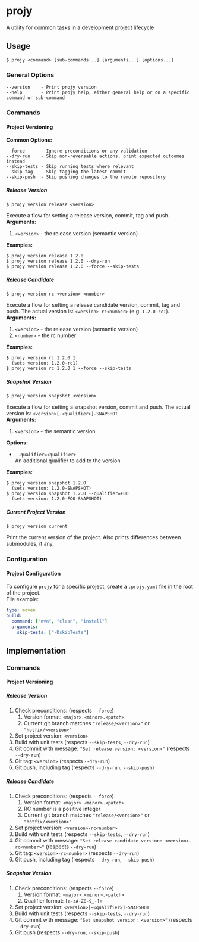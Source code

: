 # projy
A utility for common tasks in a development project lifecycle

## Usage

```
$ projy <command> [sub-commands...] [arguments...] [options...]
```

### General Options
```
--version    - Print projy version
--help       - Print projy help, either general help or on a specific command or sub-command
```

### Commands

#### Project Versioning

**Common Options:**  
```
--force      - Ignore preconditions or any validation
--dry-run    - Skip non-reversable actions, print expected outcomes instead
--skip-tests - Skip running tests where relevant
--skip-tag   - Skip tagging the latest commit
--skip-push  - Skip pushing changes to the remote repository
```

##### Release Version

```
$ projy version release <version>
```  

Execute a flow for setting a release version, commit, tag and push.    
**Arguments:**  
1. `<version>` - the release version (semantic version)

**Examples:**

```
$ projy version release 1.2.0
$ projy version release 1.2.0 --dry-run
$ projy version release 1.2.0 --force --skip-tests
```

##### Release Candidate
  
```
$ projy version rc <version> <number>
```  

Execute a flow for setting a release candidate version, commit, tag and push.
The actual version is: `<version>-rc<number>` (e.g. `1.2.0-rc1`).  
**Arguments:**  
1. `<version>` - the release version (semantic version) 
1. `<number>` - the rc number

**Examples:**  
```
$ projy version rc 1.2.0 1
  (sets version: 1.2.0-rc1)
$ projy version rc 1.2.0 1 --force --skip-tests
```

##### Snapshot Version

```
$ projy version snapshot <version>
```  

Execute a flow for setting a snapshot version, commit and push.
The actual version is: `<version>[-<qualifier>]-SNAPSHOT`  
**Arguments:**
1. `<version>` - the semantic version  
  
**Options:**  
* `--qualifier=<qualifier>`  
  An additional qualifier to add to the version

**Examples:**  

```
$ projy version snapshot 1.2.0
  (sets version: 1.2.0-SNAPSHOT)
$ projy version snapshot 1.2.0 --qualifier=FOO
  (sets version: 1.2.0-FOO-SNAPSHOT)
```

##### Current Project Version
  
```
$ projy version current
```  

Print the current version of the project. 
Also prints differences between submodules, if any.

### Configuration

#### Project Configuration
To configure `projy` for a specific project, 
create a `.projy.yaml` file in the root of the project.  
File example:
  
```yaml
type: maven
build:
  command: ["mvn", "clean", "install"]
  arguments:
    skip-tests: ["-DskipTests"]
```  


## Implementation

### Commands

#### Project Versioning

##### Release Version

1. Check preconditions: (respects `--force`)
   1. Version format: `<major>.<minor>.<patch>`
   1. Current git branch matches `"release/<version>"` or `"hotfix/<version>"`
1. Set project version: `<version>`
1. Build with unit tests (respects `--skip-tests`, `--dry-run`)
1. Git commit with message: `"Set release version: <version>"` (respects `--dry-run`)
1. Git tag: `<version>` (respects `--dry-run`)
1. Git push, including tag (respects `--dry-run`, `--skip-push`)

##### Release Candidate

1. Check preconditions: (respects `--force`)
   1. Version format: `<major>.<minor>.<patch>`
   1. RC number is a positive integer
   1. Current git branch matches `"release/<version>"` or `"hotfix/<version>"`
1. Set project version: `<version>-rc<number>`
1. Build with unit tests (respects `--skip-tests`, `--dry-run`)
1. Git commit with message: `"Set release candidate version: <version>-rc<number>"` (respects `--dry-run`)
1. Git tag: `<version>-rc<number>` (respects `--dry-run`)
1. Git push, including tag (respects `--dry-run`, `--skip-push`)

##### Snapshot Version
1. Check preconditions: (respects `--force`)
   1. Version format: `<major>.<minor>.<patch>`
   1. Qualifier format: `[a-zA-Z0-9_-]+`
1. Set project version: `<version>[-<qualifier>]-SNAPSHOT`
1. Build with unit tests (respects `--skip-tests`, `--dry-run`)
1. Git commit with message: `"Set snapshot version: <version>"` (respects `--dry-run`)
1. Git push (respects `--dry-run`, `--skip-push`)
